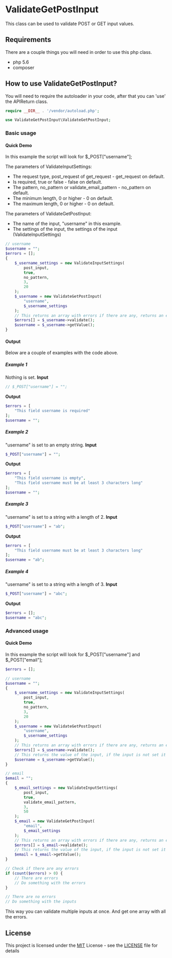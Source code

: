 # ValidateGetPostInput
This class can be used to validate POST or GET input values.

## Requirements
There are a couple things you will need in order to use this php class.
- php 5.6
- composer

## How to use ValidateGetPostInput?
You will need to require the autoloader in your code, after that you can 'use' the APIReturn class.
```php
require __DIR__ . '/vendor/autoload.php';

use ValidateGetPostInput\ValidateGetPostInput;
```

### Basic usage

#### Quick Demo 
In this example the script will look for $_POST["username"];

The parameters of ValidateInputSettings:
- The request type, post_request of get_request - get_request on default.
- Is required, true or false - false on default.
- The pattern, no_pattern or validate_email_pattern - no_pattern on default.
- The minimum length, 0 or higher - 0 on default.
- The maximum length, 0 or higher - 0 on default.

The parameters of ValidateGetPostInput:
- The name of the input, "username" in this example.
- The settings of the input, the settings of the input (ValidateInputSettings)

```php 
// username
$username = "";
$errors = [];
{
    $_username_settings = new ValidateInputSettings(
        post_input,
        true,
        no_pattern,
        3,
        20
    );
    $_username = new ValidateGetPostInput(
        "username", 
        $_username_settings
    );
    // This returns an array with errors if there are any, returns an empty array if there are no errors.
    $errors[] = $_username->validate(); 
    $username = $_username->getValue();
}
```

#### __Output__
Below are a couple of examples with the code above.

##### Example 1
Nothing is set.
__Input__
```php
// $_POST["username"] = "";
```
__Output__
```php
$errors = [
    "This field username is required"
];
$username = "";
```

##### Example 2
"username" is set to an empty string.
__Input__
```php
$_POST["username"] = "";
```
__Output__
```php
$errors = [
    "This field username is empty",
    "This field username must be at least 3 characters long"
];
$username = "";
```

##### Example 3
"username" is set to a string with a length of 2.
__Input__
```php
$_POST["username"] = "ab";
```
__Output__
```php
$errors = [
    "This field username must be at least 3 characters long"
];
$username = "ab";
```

##### Example 4
"username" is set to a string with a length of 3.
__Input__
```php
$_POST["username"] = "abc";
```
__Output__
```php
$errors = [];
$username = "abc";
```

### Advanced usage

#### Quick Demo
In this example the script will look for $_POST["username"] and $_POST["email"];

```php 
$errors = [];

// username
$username = "";
{
    $_username_settings = new ValidateInputSettings(
        post_input,
        true,
        no_pattern,
        3,
        20
    );
    $_username = new ValidateGetPostInput(
        "username", 
        $_username_settings
    );
    // This returns an array with errors if there are any, returns an empty array if there are no errors.
    $errors[] = $_username->validate(); 
    // This returns the value of the input, if the input is not set it will return an empty string.
    $username = $_username->getValue();
}

// email
$email = "";
{
    $_email_settings = new ValidateInputSettings(
        post_input,
        true,
        validate_email_pattern,
        3,
        50
    );
    $_email = new ValidateGetPostInput(
        "email", 
        $_email_settings
    );
    // This returns an array with errors if there are any, returns an empty array if there are no errors.
    $errors[] = $_email->validate(); 
    // This returns the value of the input, if the input is not set it will return an empty string.
    $email = $_email->getValue();
}

// Check if there are any errors
if (count($errors) > 0) {
    // There are errors
    // Do something with the errors
}

// There are no errors
// Do something with the inputs
```

This way you can validate multiple inputs at once. And get one array with all the errors.

## License

This project is licensed under the [MIT](license)
 License - see the [LICENSE](license) file for
details

